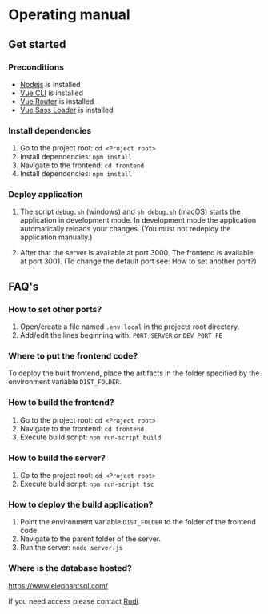 # Operating manual

## Get started
### Preconditions
* [Nodejs](https://nodejs.org/en/) is installed
* [Vue CLI](https://cli.vuejs.org/guide/installation.html) is installed
* [Vue Router](https://router.vuejs.org) is installed
* [Vue Sass Loader](https://vue-loader.vuejs.org/guide/pre-processors.html) is installed

### Install dependencies
1. Go to the project root: `cd <Project root>`
1. Install dependencies: `npm install`
1. Navigate to the frontend: `cd frontend`
1. Install dependencies: `npm install`

### Deploy application
1. The script `debug.sh` (windows) and `sh debug.sh` (macOS) starts the application in development mode. In 
development mode the application automatically reloads your changes. (You must 
not redeploy the application manually.)

1. After that the server is available at port 3000. The frontend is available 
at port 3001. (To change the default port see: How to set another port?)

## FAQ's
### How to set other ports?
1. Open/create a file named `.env.local` in the projects root directory.
1. Add/edit the lines beginning with: `PORT_SERVER` or `DEV_PORT_FE`

### Where to put the frontend code?
To deploy the built frontend, place the artifacts in the folder specified by 
the environment variable `DIST_FOLDER`.

### How to build the frontend?
1. Go to the project root: `cd <Project root>`
1. Navigate to the frontend: `cd frontend`
1. Execute build script: `npm run-script build`

### How to build the server?
1. Go to the project root: `cd <Project root>`
1. Execute build script: `npm run-script tsc`


### How to deploy the build application?
1. Point the environment variable `DIST_FOLDER` to the folder of the frontend 
code.
1. Navigate to the parent folder of the server.
1. Run the server: `node server.js`

### Where is the database hosted?
https://www.elephantsql.com/ 

If you need access please contact [Rudi](mailto:rudi.loderer@hs-augsburg.de).

